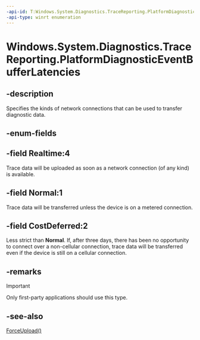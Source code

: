```yaml
---
-api-id: T:Windows.System.Diagnostics.TraceReporting.PlatformDiagnosticEventBufferLatencies
-api-type: winrt enumeration
---
```


<!-- Enumeration syntax.
public enum PlatformDiagnosticEventBufferLatencies : uint {
	CostDeferred = 2
	Normal = 1
	Realtime = 4
}
-->

# Windows.System.Diagnostics.TraceReporting.PlatformDiagnosticEventBufferLatencies

## -description
Specifies the kinds of network connections that can be used to transfer diagnostic data.

## -enum-fields

## -field Realtime:4
Trace data will be uploaded as soon as a network connection (of any kind) is available.

## -field Normal:1
Trace data will be transferred unless the device is on a metered connection.

## -field CostDeferred:2
Less strict than **Normal**. If, after three days, there has been no opportunity to connect over a non-cellular connection, trace data will be transferred even if the device is still on a cellular connection.

## -remarks
> [!IMPORTANT]
> Only first-party applications should use this type.

## -see-also
[ForceUpload()](platformdiagnosticactions_forceupload_1947368557.md)
